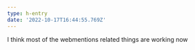 ```yaml
---
type: h-entry
date: '2022-10-17T16:44:55.769Z'
---
```

I think most of the webmentions related things are working now

